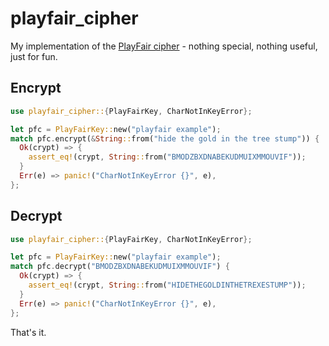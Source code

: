 # playfair_cipher
My implementation of the [PlayFair cipher](https://en.wikipedia.org/wiki/Playfair_cipher) - nothing special, nothing useful, just for fun. 


## Encrypt

```rust
use playfair_cipher::{PlayFairKey, CharNotInKeyError};

let pfc = PlayFairKey::new("playfair example");
match pfc.encrypt(&String::from("hide the gold in the tree stump")) {
  Ok(crypt) => {
    assert_eq!(crypt, String::from("BMODZBXDNABEKUDMUIXMMOUVIF"));
  }
  Err(e) => panic!("CharNotInKeyError {}", e),
};
```

## Decrypt

```rust
use playfair_cipher::{PlayFairKey, CharNotInKeyError};

let pfc = PlayFairKey::new("playfair example");
match pfc.decrypt("BMODZBXDNABEKUDMUIXMMOUVIF") {
  Ok(crypt) => {
    assert_eq!(crypt, String::from("HIDETHEGOLDINTHETREXESTUMP"));
  }
  Err(e) => panic!("CharNotInKeyError {}", e),
};
```

That's it.

